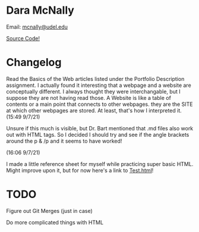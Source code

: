 # Dara McNally
Email: mcnally@udel.edu

[Source Code!](https://github.com/demc5656/demc5656.github.io.git)

# Changelog

Read the Basics of the Web articles listed under the Portfolio Description assignment. I actually found it interesting that a webpage and a website are conceptually different. I always thought they were interchangable, but I suppose they are not having read those. A Website is like a table of contents or a main point that connects to other webpages. they are the SITE at which other webpages are stored. At least, that's how I interpreted it. (15:49 9/7/21)

<p>Unsure if this much is visible, but Dr. Bart mentioned that .md files also work out with HTML tags. So I decided I should try and see if the angle brackets around the p & /p and it seems to have worked!</p> (16:06 9/7/21)

I made a little reference sheet for myself while practicing super basic HTML. Might improve upon it, but for now here's a link to <a href="https://demc5656.github.io/Test.html">Test.html</a>!

# TODO
Figure out Git Merges (just in case)

Do more complicated things with HTML
